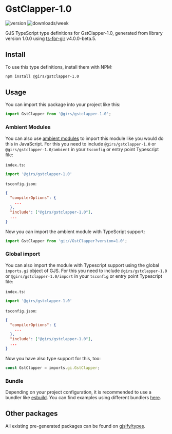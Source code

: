 
# GstClapper-1.0

![version](https://img.shields.io/npm/v/@girs/gstclapper-1.0)
![downloads/week](https://img.shields.io/npm/dw/@girs/gstclapper-1.0)


GJS TypeScript type definitions for GstClapper-1.0, generated from library version 1.0.0 using [ts-for-gir](https://github.com/gjsify/ts-for-gir) v4.0.0-beta.5.


## Install

To use this type definitions, install them with NPM:
```bash
npm install @girs/gstclapper-1.0
```

## Usage

You can import this package into your project like this:
```ts
import GstClapper from '@girs/gstclapper-1.0';
```

### Ambient Modules

You can also use [ambient modules](https://github.com/gjsify/ts-for-gir/tree/main/packages/cli#ambient-modules) to import this module like you would do this in JavaScript.
For this you need to include `@girs/gstclapper-1.0` or `@girs/gstclapper-1.0/ambient` in your `tsconfig` or entry point Typescript file:

`index.ts`:
```ts
import '@girs/gstclapper-1.0'
```

`tsconfig.json`:
```json
{
  "compilerOptions": {
    ...
  },
  "include": ["@girs/gstclapper-1.0"],
  ...
}
```

Now you can import the ambient module with TypeScript support: 

```ts
import GstClapper from 'gi://GstClapper?version=1.0';
```

### Global import

You can also import the module with Typescript support using the global `imports.gi` object of GJS.
For this you need to include `@girs/gstclapper-1.0` or `@girs/gstclapper-1.0/import` in your `tsconfig` or entry point Typescript file:

`index.ts`:
```ts
import '@girs/gstclapper-1.0'
```

`tsconfig.json`:
```json
{
  "compilerOptions": {
    ...
  },
  "include": ["@girs/gstclapper-1.0"],
  ...
}
```

Now you have also type support for this, too:

```ts
const GstClapper = imports.gi.GstClapper;
```

### Bundle

Depending on your project configuration, it is recommended to use a bundler like [esbuild](https://esbuild.github.io/). You can find examples using different bundlers [here](https://github.com/gjsify/ts-for-gir/tree/main/examples).

## Other packages

All existing pre-generated packages can be found on [gjsify/types](https://github.com/gjsify/types).

